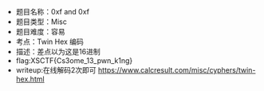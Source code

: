 * 题目名称：0xf and 0xf  
* 题目类型：Misc
* 题目难度：容易
* 考点：Twin Hex 编码
* 描述：差点以为这是16进制
* flag:XSCTF{Cs3ome_13_pwn_k1ng}
* writeup:在线解码2次即可 https://www.calcresult.com/misc/cyphers/twin-hex.html

